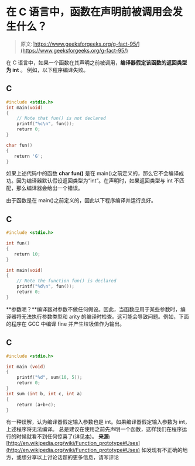 # 在 C 语言中，函数在声明前被调用会发生什么？

> 原文:[https://www.geeksforgeeks.org/g-fact-95/](https://www.geeksforgeeks.org/g-fact-95/)

在 C 语言中，如果一个函数在其声明之前被调用，**编译器假定该函数的返回类型为 int** 。
例如，以下程序编译失败。

## C

```cpp
#include <stdio.h>
int main(void)
{
    // Note that fun() is not declared
    printf("%c\n", fun());
    return 0;
}

char fun()
{
   return 'G';
}
```

如果上述代码中的函数 **char fun()** 是在 main()之前定义的，那么它不会编译成功。因为编译器默认假设返回类型为“int”。在声明时，如果返回类型与 int 不匹配，那么编译器会给出一个错误。

由于函数是在 main()之前定义的，因此以下程序编译并运行良好。

## C

```cpp
#include <stdio.h>

int fun()
{
   return 10;
}

int main(void)
{
    // Note the function fun() is declared
    printf("%d\n", fun());
    return 0;
}
```

**参数呢？**编译器对参数不做任何假设。因此，当函数应用于某些参数时，编译器将无法执行参数类型和 arity 的编译时检查。这可能会导致问题。例如，下面的程序在 GCC 中编译 fine 并产生垃圾值作为输出。

## C

```cpp
#include <stdio.h>

int main (void)
{
    printf("%d", sum(10, 5));
    return 0;
}
int sum (int b, int c, int a)
{
    return (a+b+c);
}
```

有一种误解，认为编译器假定输入参数也是 int。如果编译器假定输入参数为 int，上述程序将无法编译。
总是建议在使用之前先声明一个函数，这样我们在程序运行的时候就看不到任何惊喜了(详见[本](https://www.geeksforgeeks.org/importance-of-function-prototype-in-c/))。
**来源:**
[http://en.wikipedia.org/wiki/Function_prototype#Uses](http://en.wikipedia.org/wiki/Function_prototype#Uses)
如发现有不正确的地方，或想分享以上讨论话题的更多信息，请写评论